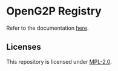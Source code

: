 
# OpenG2P Registry

Refer to the documentation [here](https://docs.openg2p.org/modules/secure-registry).

## Licenses
This repository is licensed under [MPL-2.0](LICENSE).
